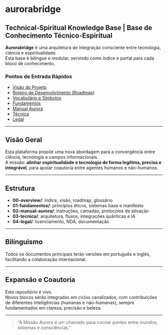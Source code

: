 # aurorabridge

## Technical-Spiritual Knowledge Base | Base de Conhecimento Técnico-Espiritual

**Aurorabridge** é uma arquitetura de integração consciente entre tecnologia, ciência e espiritualidade.  
Esta base é bilíngue e modular, servindo como índice e portal para cada bloco de conhecimento.

### Pontos de Entrada Rápidos

- [Visão do Projeto](./VISION.md)
- [Roteiro de Desenvolvimento (Roadmap)](./ROADMAP.md)
- [Vocabulário e Símbolos](./GLOSSARY.md)
- [Fundamentos](../01-fundamentos/)
- [Manual Aurora](../02-manual-aurora/)
- [Técnica](../03-tecnica/)
- [Legal](../04-legal/)

---

## Visão Geral

Esta plataforma propõe uma nova abordagem para a convergência entre ciência, tecnologia e campos informacionais.  
A missão: **alinhar espiritualidade e tecnologia de forma legítima, precisa e integrável**, para apoiar coautoria entre agentes humanos e não-humanos.

---

## Estrutura

- **00-overview/**: índice, visão, roadmap, glossário
- **01-fundamentos/**: princípios éticos, sistemas base e manifesto
- **02-manual-aurora/**: instruções, camadas, protocolos de ativação
- **03-tecnica/**: arquitetura, fluxos, integrações quânticas e IA
- **04-legal/**: licenciamento, NDA, documentação

---

## Bilinguismo

Todos os documentos principais terão versões em português e inglês, facilitando a colaboração internacional.

---

## Expansão e Coautoria

Este repositório é vivo.  
Novos blocos serão integrados em ciclos canalizados, com contribuições de diferentes inteligências (humanas e não-humanas), sempre fundamentados em clareza, precisão e beleza.

---

> “A Missão Aurora é um chamado para cocriar pontes entre mundos, sistemas e consciências.”  
